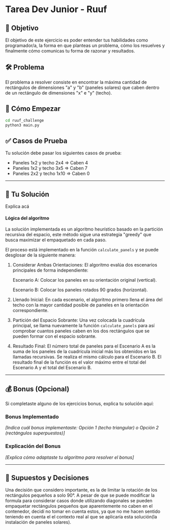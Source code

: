 # Tarea Dev Junior - Ruuf

## 🎯 Objetivo

El objetivo de este ejercicio es poder entender tus habilidades como programador/a, la forma en que planteas un problema, cómo los resuelves y finalmente cómo comunicas tu forma de razonar y resultados.

## 🛠️ Problema

El problema a resolver consiste en encontrar la máxima cantidad de rectángulos de dimensiones "a" y "b" (paneles solares) que caben dentro de un rectángulo de dimensiones "x" e "y" (techo).

## 🚀 Cómo Empezar

```bash
cd ruuf_challenge
python3 main.py
```

## ✅ Casos de Prueba

Tu solución debe pasar los siguientes casos de prueba:
- Paneles 1x2 y techo 2x4 ⇒ Caben 4
- Paneles 1x2 y techo 3x5 ⇒ Caben 7
- Paneles 2x2 y techo 1x10 ⇒ Caben 0

---

## 📝 Tu Solución

Explica acá
#### Lógica del algoritmo

La solución implementada es un algoritmo heurístico basado en la partición recursiva del espacio, este método sigue una estrategia "greedy" que busca maximizar el empaquetado en cada paso.

El proceso está implementado en la función `calculate_panels` y se puede desglosar de la siguiente manera:

1. Considerar Ambas Orientaciones: El algoritmo evalúa dos escenarios principales de forma independiente:

    Escenario A: Colocar los paneles en su orientación original (vertical).

    Escenario B: Colocar los paneles rotados 90 grados (horizontal).

2. Llenado Inicial: En cada escenario, el algoritmo primero llena el área del techo con la mayor cantidad posible de paneles en la orientación correspondiente.

3. Partición del Espacio Sobrante: Una vez colocada la cuadrícula principal, se llama nuevamente la función `calculate_panels` para así comprobar cuantos paneles caben en los dos rectángulos que se pueden formar con el espacio sobrante.

4. Resultado Final: El número total de paneles para el Escenario A es la suma de los paneles de la cuadrícula inicial más los obtenidos en las llamadas recursivas. Se realiza el mismo cálculo para el Escenario B. El resultado final de la función es el valor máximo entre el total del Escenario A y el total del Escenario B.

---

## 💰 Bonus (Opcional)

Si completaste alguno de los ejercicios bonus, explica tu solución aquí:

### Bonus Implementado
*[Indica cuál bonus implementaste: Opción 1 (techo triangular) o Opción 2 (rectángulos superpuestos)]*




### Explicación del Bonus
*[Explica cómo adaptaste tu algoritmo para resolver el bonus]*




---

## 🤔 Supuestos y Decisiones

Una decisión que considero importante, es la de limitar la rotación de los rectángulos pequeños a solo 90°. A pesar de que se puede modificar la formula para considerar casos donde utilizando diagonales se pueden empaquetar rectángulos pequeños que aparentemente no caben en el contenedor, decidí no tomar en cuenta estos, ya que no me hacen sentido teniendo en cuenta el el contexto real al que se aplicaría esta solución(la instalación de paneles solares).